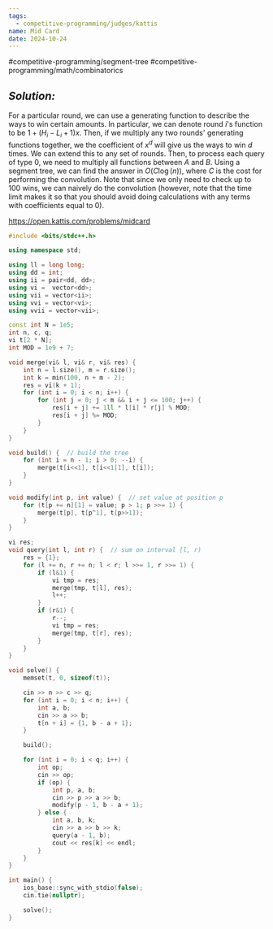 ```yaml
---
tags:
  - competitive-programming/judges/kattis
name: Mid Card
date: 2024-10-24
---
```

#competitive-programming/segment-tree #competitive-programming/math/combinatorics 
## _Solution:_
For a particular round, we can use a generating function to describe the ways to win certain amounts. In particular, we can denote round $i$'s function to be $1+(H_{i}-L_{i}+1)x$. Then, if we multiply any two rounds' generating functions together, we the coefficient of $x^{d}$ will give us the ways to win $d$ times. We can extend this to any set of rounds. Then, to process each query of type $0$, we need to multiply all functions between $A$ and $B$. Using a segment tree, we can find the answer in $O(C\log(n))$, where $C$ is the cost for performing the convolution. Note that since we only need to check up to $100$ wins, we can naively do the convolution (however, note that the time limit makes it so that you should avoid doing calculations with any terms with coefficients equal to $0$).

https://open.kattis.com/problems/midcard
```cpp
#include <bits/stdc++.h>

using namespace std;

using ll = long long;
using dd = int;
using ii = pair<dd, dd>;
using vi =  vector<dd>;
using vii = vector<ii>;
using vvi = vector<vi>;
using vvii = vector<vii>;

const int N = 1e5;
int n, c, q;
vi t[2 * N];
int MOD = 1e9 + 7;

void merge(vi& l, vi& r, vi& res) {
    int n = l.size(), m = r.size();
    int k = min(100, n + m - 2);
    res = vi(k + 1);
    for (int i = 0; i < n; i++) {
        for (int j = 0; j < m && i + j <= 100; j++) {
            res[i + j] += 1ll * l[i] * r[j] % MOD;
            res[i + j] %= MOD;
        }
    }
}

void build() {  // build the tree
    for (int i = n - 1; i > 0; --i) {
        merge(t[i<<1], t[i<<1|1], t[i]);
    }
}

void modify(int p, int value) {  // set value at position p
    for (t[p += n][1] = value; p > 1; p >>= 1) {
        merge(t[p], t[p^1], t[p>>1]);
    }
}

vi res;
void query(int l, int r) {  // sum on interval [l, r)
    res = {1};
    for (l += n, r += n; l < r; l >>= 1, r >>= 1) {
        if (l&1) {
            vi tmp = res;
            merge(tmp, t[l], res);
            l++;
        }
        if (r&1) {
            r--;
            vi tmp = res;
            merge(tmp, t[r], res);
        }
    }
}

void solve() {
    memset(t, 0, sizeof(t));

    cin >> n >> c >> q;
    for (int i = 0; i < n; i++) {
        int a, b;
        cin >> a >> b;
        t[n + i] = {1, b - a + 1};
    }

    build();

    for (int i = 0; i < q; i++) {
        int op;
        cin >> op;
        if (op) {
            int p, a, b;
            cin >> p >> a >> b;
            modify(p - 1, b - a + 1);
        } else {
            int a, b, k;
            cin >> a >> b >> k;
            query(a - 1, b);
            cout << res[k] << endl;
        }
    }
}

int main() {
    ios_base::sync_with_stdio(false);
    cin.tie(nullptr);

    solve();
}

```